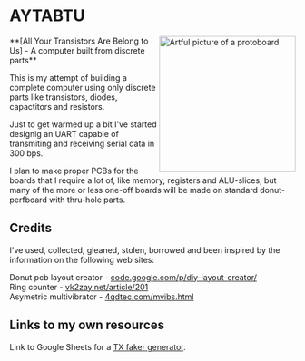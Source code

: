 # AYTABTU

<img src="https://github.com/SmallRoomLabs/aytabtu/blob/master/Images/FrontImage1.jpg" alt="Artful picture of a protoboard" align="right" width="240px" >
**[All Your Transistors Are Belong to Us] - A computer built from discrete parts**

This is my attempt of building a complete computer using only discrete parts like transistors, diodes, capactitors and resistors.

Just to get warmed up a bit I've started designig an UART capable of transmiting and receiving serial data in 300 bps.

I plan to make proper PCBs for the boards that I require a lot of, like memory, registers and ALU-slices, but many of the more or less one-off boards will be made on standard donut-perfboard with thru-hole parts.

## Credits
I've used, collected, gleaned, stolen, borrowed and been inspired by the information on the following web sites:

Donut pcb layout creator - [code.google.com/p/diy-layout-creator/](https://code.google.com/p/diy-layout-creator/)  
Ring counter - [vk2zay.net/article/201](http://www.vk2zay.net/article/201)  
Asymetric multivibrator - [4qdtec.com/mvibs.html](http://www.4qdtec.com/mvibs.html)  

## Links to my own resources
Link to Google Sheets for a [TX faker generator](https://docs.google.com/spreadsheets/d/1nLxUwCidM7_CYKXSP2XA_T4spadFk9zQSKAtxVXUBSM/edit?usp=sharing).
